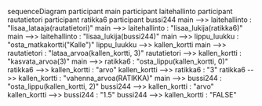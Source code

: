 sequenceDiagram
  participant main
  participant laitehallinto
  participant rautatietori
  participant ratikka6
  participant bussi244
  main -->> laitehallinto : "lisaa_lataaja(rautatietori)"
  main -->> laitehallinto : "lisaa_lukija(ratikka6)"
  main -->> laitehallinto : "lisaa_lukija(bussi244)"
  main -->> lippu_luukku : "osta_matkakortti("Kalle")"
  lippu_luukku -->> kallen_kortti
  main -->> rautatietori : "lataa_arvoa(kallen_kortti, 3)"
  rautatietori -->> kallen_kortti : "kasvata_arvoa(3)"
  main -->> ratikka6 : "osta_lippu(kallen_kortti, 0)"
  ratikka6 -->> kallen_kortti : "arvo"
  kallen_kortti -->> ratikka6 : "3"
  ratikka6 -->> kallen_kortti : "vahenna_arvoa(RATIKKA)"
  main -->> bussi244 : "osta_lippu(kallen_kortti, 2)"
  bussi244 -->> kallen_kortti : "arvo"
  kallen_kortti -->> bussi244 : "1.5"
  bussi244 -->> kallen_kortti : "FALSE"
  
  
